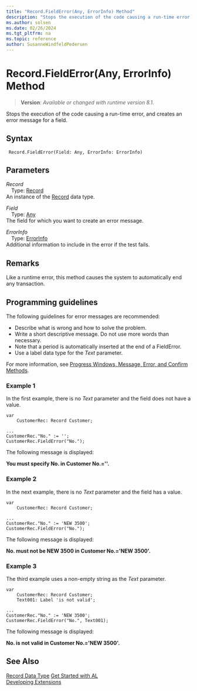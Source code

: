 ```yaml
---
title: "Record.FieldError(Any, ErrorInfo) Method"
description: "Stops the execution of the code causing a run-time error, and creates an error message for a field."
ms.author: solsen
ms.date: 02/26/2024
ms.tgt_pltfrm: na
ms.topic: reference
author: SusanneWindfeldPedersen
---
```

[//]: # (START>DO_NOT_EDIT)
[//]: # (IMPORTANT:Do not edit any of the content between here and the END>DO_NOT_EDIT.)
[//]: # (Any modifications should be made in the .xml files in the ModernDev repo.)
# Record.FieldError(Any, ErrorInfo) Method
> **Version**: _Available or changed with runtime version 8.1._

Stops the execution of the code causing a run-time error, and creates an error message for a field.


## Syntax
```AL
 Record.FieldError(Field: Any, ErrorInfo: ErrorInfo)
```
## Parameters
*Record*  
&emsp;Type: [Record](record-data-type.md)  
An instance of the [Record](record-data-type.md) data type.  

*Field*  
&emsp;Type: [Any](../any/any-data-type.md)  
The field for which you want to create an error message.  

*ErrorInfo*  
&emsp;Type: [ErrorInfo](../errorinfo/errorinfo-data-type.md)  
Additional information to include in the error if the test fails.  



[//]: # (IMPORTANT: END>DO_NOT_EDIT)

## Remarks  

Like a runtime error, this method causes the system to automatically end any transaction.  
  
## Programming guidelines

The following guidelines for error messages are recommended:  
  
- Describe what is wrong and how to solve the problem.  
- Write a short descriptive message. Do not use more words than necessary.  
- Note that a period is automatically inserted at the end of a FieldError.  
- Use a label data type for the *Text* parameter.  
  
For more information, see [Progress Windows, Message, Error, and Confirm Methods](../../devenv-progress-windows-message-error-and-confirm-methods.md).
  
### Example 1
 
In the first example, there is no *Text* parameter and the field does not have a value.
  
```al
var
    CustomerRec: Record Customer;

...
CustomerRec."No." := '';  
CustomerRec.FieldError("No.");  

```  
  
The following message is displayed:  
  
**You must specify No. in Customer No.=''.**  
  
### Example 2
 
In the next example, there is no *Text* parameter and the field has a value.
  
```al
var
    CustomerRec: Record Customer;

...  
CustomerRec."No." := 'NEW 3500';  
CustomerRec.FieldError("No.");  
```  
  
The following message is displayed:  
  
**No. must not be NEW 3500 in Customer No.='NEW 3500'.**  
  
### Example 3

The third example uses a non-empty string as the *Text* parameter.
  
```al
var
    CustomerRec: Record Customer;
    Text001: Label 'is not valid';

...
CustomerRec."No." := 'NEW 3500';  
CustomerRec.FieldError("No.", Text001);  
```  
  
The following message is displayed:  
  
**No. is not valid in Customer No.='NEW 3500'.**  

## See Also

[Record Data Type](record-data-type.md)
[Get Started with AL](../../devenv-get-started.md)    
[Developing Extensions](../../devenv-dev-overview.md)  
